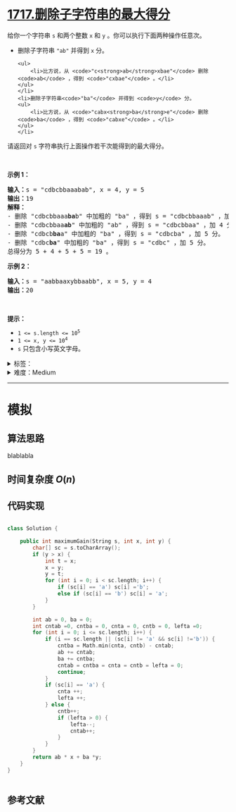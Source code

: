 # [1717.删除子字符串的最大得分](https://leetcode.cn/problems/maximum-score-from-removing-substrings/)

<p>给你一个字符串 <code>s</code> 和两个整数 <code>x</code> 和 <code>y</code> 。你可以执行下面两种操作任意次。</p>

<ul>
	<li>删除子字符串 <code>"ab"</code> 并得到 <code>x</code> 分。

    <ul>
    	<li>比方说，从 <code>"c<strong>ab</strong>xbae"</code> 删除 <code>ab</code> ，得到 <code>"cxbae"</code> 。</li>
    </ul>
    </li>
    <li>删除子字符串<code>"ba"</code> 并得到 <code>y</code> 分。
    <ul>
    	<li>比方说，从 <code>"cabx<strong>ba</strong>e"</code> 删除 <code>ba</code> ，得到 <code>"cabxe"</code> 。</li>
    </ul>
    </li>

</ul>

<p>请返回对 <code>s</code> 字符串执行上面操作若干次能得到的最大得分。</p>

<p> </p>

<p><strong>示例 1：</strong></p>

<pre><b>输入：</b>s = "cdbcbbaaabab", x = 4, y = 5
<b>输出：</b>19
<strong>解释：</strong>
- 删除 "cdbcbbaaa<strong>ba</strong>b" 中加粗的 "ba" ，得到 s = "cdbcbbaaab" ，加 5 分。
- 删除 "cdbcbbaa<strong>ab</strong>" 中加粗的 "ab" ，得到 s = "cdbcbbaa" ，加 4 分。
- 删除 "cdbcb<strong>ba</strong>a" 中加粗的 "ba" ，得到 s = "cdbcba" ，加 5 分。
- 删除 "cdbc<strong>ba</strong>" 中加粗的 "ba" ，得到 s = "cdbc" ，加 5 分。
总得分为 5 + 4 + 5 + 5 = 19 。</pre>

<p><strong>示例 2：</strong></p>

<pre><b>输入：</b>s = "aabbaaxybbaabb", x = 5, y = 4
<b>输出：</b>20
</pre>

<p> </p>

<p><strong>提示：</strong></p>

<ul>
	<li><code>1 &lt;= s.length &lt;= 10<sup>5</sup></code></li>
	<li><code>1 &lt;= x, y &lt;= 10<sup>4</sup></code></li>
	<li><code>s</code> 只包含小写英文字母。</li>
</ul>

<details>
<summary>标签：</summary>
['栈', '贪心', '字符串']
</details>

<details>
<summary>难度：Medium</summary>
喜欢：25
</details>

---

# 模拟

## 算法思路

blablabla

## 时间复杂度 $O(n)$

## 代码实现

```cpp []

class Solution {

    public int maximumGain(String s, int x, int y) {
        char[] sc = s.toCharArray();
        if (y > x) {
            int t = x;
            x = y;
            y = t;
            for (int i = 0; i < sc.length; i++) {
                if (sc[i] == 'a') sc[i] ='b';
                else if (sc[i] == 'b') sc[i] = 'a';
            }
        }

        int ab = 0, ba = 0;
        int cntab =0, cntba = 0, cnta = 0, cntb = 0, lefta =0;
        for (int i = 0; i <= sc.length; i++) {
            if (i == sc.length || (sc[i] != 'a' && sc[i] !='b')) {
                cntba = Math.min(cnta, cntb) - cntab;
                ab += cntab;
                ba += cntba;
                cntab = cntba = cnta = cntb = lefta = 0;
                continue;
            }
            if (sc[i] == 'a') {
                cnta ++;
                lefta ++;
            } else {
                cntb++;
                if (lefta > 0) {
                    lefta--;
                    cntab++;
                }
            }
        }
        return ab * x + ba *y;
    }
}

```

```java []

```

## 参考文献
